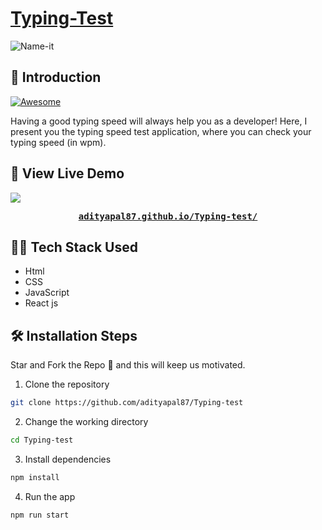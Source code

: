 # [Typing-Test](https://test-typing-speed.herokuapp.com/)

![Name-it](https://raw.githubusercontent.com/adityapal87/My-Portfolio/main/src/assets/typing-test.png)

## 📌 Introduction

[![Awesome](https://awesome.re/badge.svg)](https://awesome.re)

Having a good typing speed will always help you as a developer! Here, I present you the typing speed test application, where you can check your typing speed (in wpm).

## 🚀 View Live Demo

<img src="https://img.shields.io/badge/website-up-greene" />

<pre><center><a href="https://adityapal87.github.io/Typing-test/"><b>adityapal87.github.io/Typing-test/</b></a></center></pre>

## 👨‍💻 Tech Stack Used

- Html
- CSS
- JavaScript
- React js

## 🛠️ Installation Steps

Star and Fork the Repo 🌟 and this will keep us motivated.

1. Clone the repository

```bash
git clone https://github.com/adityapal87/Typing-test
```

2. Change the working directory

```bash
cd Typing-test
```

3. Install dependencies

```bash
npm install
```

4. Run the app

```bash
npm run start
```
